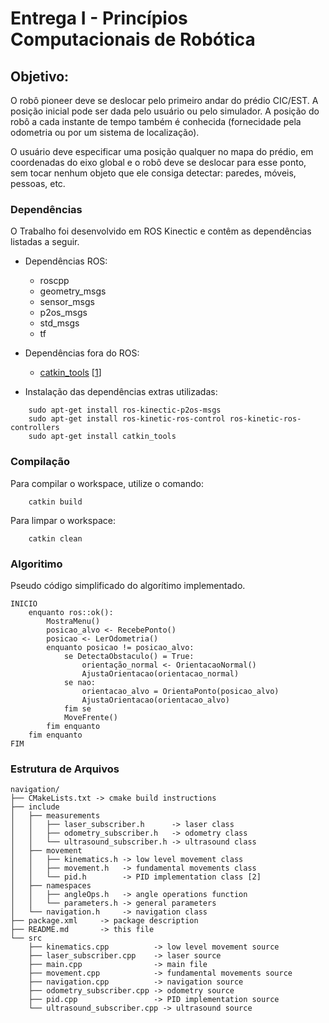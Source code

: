 # Entrega I - Princípios Computacionais de Robótica

## Objetivo:

O robô pioneer deve se deslocar pelo primeiro andar do prédio CIC/EST. A posição inicial pode ser
dada pelo usuário ou pelo simulador. A posição do robô a cada instante de tempo também é
conhecida (fornecidade pela odometria ou por um sistema de localização).

O usuário deve especificar uma posição qualquer no mapa do prédio, em coordenadas do eixo
global e o robô deve se deslocar para esse ponto, sem tocar nenhum objeto que ele consiga detectar:
paredes, móveis, pessoas, etc.

### Dependências

O Trabalho foi desenvolvido em ROS Kinectic e contêm as dependências listadas a seguir.

* Dependências ROS:
    * roscpp
    * geometry_msgs
    * sensor_msgs
    * p2os_msgs
    * std_msgs
    * tf

* Dependências fora do ROS:
    * [catkin_tools](http://catkin-tools.readthedocs.io/en/latest/advanced/catkin_shell_verbs.html) [[1]]

* Instalação das dependências extras utilizadas:

```
    sudo apt-get install ros-kinectic-p2os-msgs
    sudo apt-get install ros-kinetic-ros-control ros-kinetic-ros-controllers
    sudo apt-get install catkin_tools
```

### Compilação
Para compilar o workspace, utilize o comando:

```
    catkin build
```

Para limpar o workspace:

```
    catkin clean
```

### Algoritimo
Pseudo código simplificado do algorítimo implementado.

```
INICIO
    enquanto ros::ok():
        MostraMenu()
        posicao_alvo <- RecebePonto()
        posicao <- LerOdometria()
        enquanto posicao != posicao_alvo:
            se DetectaObstaculo() = True:
                orientação_normal <- OrientacaoNormal()
                AjustaOrientacao(orientacao_normal)
            se nao:
                orientacao_alvo = OrientaPonto(posicao_alvo)
                AjustaOrientacao(orientacao_alvo)
            fim se
            MoveFrente()
        fim enquanto
    fim enquanto
FIM
```

### Estrutura de Arquivos

```
navigation/
├── CMakeLists.txt -> cmake build instructions
├── include
│   ├── measurements
│   │   ├── laser_subscriber.h      -> laser class
│   │   ├── odometry_subscriber.h   -> odometry class
│   │   └── ultrasound_subscriber.h -> ultrasound class
│   ├── movement
│   │   ├── kinematics.h -> low level movement class
│   │   ├── movement.h   -> fundamental movements class
│   │   └── pid.h        -> PID implementation class [2]
│   ├── namespaces
│   │   ├── angleOps.h   -> angle operations function
│   │   └── parameters.h -> general parameters
│   └── navigation.h     -> navigation class
├── package.xml     -> package description
├── README.md       -> this file
└── src
    ├── kinematics.cpp          -> low level movement source
    ├── laser_subscriber.cpp    -> laser source
    ├── main.cpp                -> main file
    ├── movement.cpp            -> fundamental movements source
    ├── navigation.cpp          -> navigation source
    ├── odometry_subscriber.cpp -> odometry source
    ├── pid.cpp                 -> PID implementation source
    └── ultrasound_subscriber.cpp -> ultrasound source

```

[1]: http://www.ros.org/news/2016/04/5-reasons-ros-users-will-want-to-try-catkin-tools-beta-2.html
[2]:https://gist.github.com/bradley219/5373998
